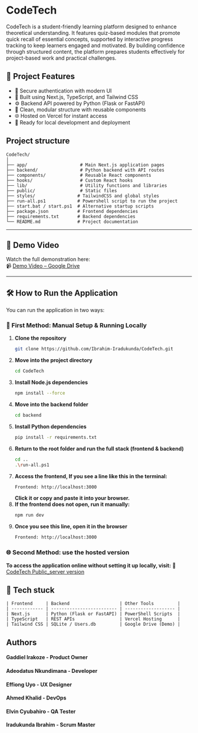 # CodeTech

CodeTech is a student-friendly learning platform designed to enhance theoretical understanding. It features quiz-based modules that promote quick recall of essential concepts, supported by interactive progress tracking to keep learners engaged and motivated. By building confidence through structured content, the platform prepares students effectively for project-based work and practical challenges.

## 🚀 Project Features

- 🔐 Secure authentication with modern UI
- 🎨 Built using Next.js, TypeScript, and Tailwind CSS
- ⚙️ Backend API powered by Python (Flask or FastAPI)
- 📁 Clean, modular structure with reusable components
- 🌐 Hosted on Vercel for instant access
- 🧪 Ready for local development and deployment

## Project structure
```
CodeTech/
│
├── app/                    # Main Next.js application pages
├── backend/                # Python backend with API routes
├── components/             # Reusable React components
├── hooks/                  # Custom React hooks
├── lib/                    # Utility functions and libraries
├── public/                 # Static files
├── styles/                # TailwindCSS and global styles
├── run-all.ps1            # Powershell script to run the project
├── start.bat / start.ps1  # Alternative startup scripts
├── package.json           # Frontend dependencies
├── requirements.txt       # Backend dependencies
└── README.md              # Project documentation
```

---

## 📸 Demo Video

Watch the full demonstration here:  
📹 [Demo Video – Google Drive](https://drive.google.com/file/d/1cRoJCvFJNvB3p0bK7SerA_lcQxf84zbD/view?usp=sharing)

---

## 🛠️ How to Run the Application

You can run the application in two ways:

### 🔧 First Method: Manual Setup & Running Locally

1. **Clone the repository**  
   ```bash
   git clone https://github.com/Ibrahim-Iradukunda/CodeTech.git
   ```
2. **Move into the project directory**
   ```bash
   cd CodeTech
   ```
3. **Install Node.js dependencies**
   ```bash
   npm install --force
   ```
4. **Move into the backend folder**
   ```bash
   cd backend
   ```
5. **Install Python dependencies**
   ```bash
   pip install -r requirements.txt
   ```
6. **Return to the root folder and run the full stack (frontend & backend)**
   ```bash
   cd ..
   .\run-all.ps1
   ```
7. **Access the frontend, If you see a line like this in the terminal:**
   ```bash
   Frontend: http://localhost:3000
   ```
   **Click it or copy and paste it into your browser.**
8. **If the frontend does not open, run it manually:**
   ```bash
   npm run dev
   ```
9. **Once you see this line, open it in the browser**
   ```bash
   Frontend: http://localhost:3000
   ```

### 🌐 Second Method: use the hosted version

**To access the application online without setting it up locally, visit:**
🔗 [CodeTech Public_server version](https://code-tech-project.vercel.app/)

## 🧪 Tech stuck
```
| Frontend     | Backend                   | Other Tools         |
| ------------ | ------------------------- | ------------------- |
| Next.js      | Python (Flask or FastAPI) | PowerShell Scripts  |
| TypeScript   | REST APIs                 | Vercel Hosting      |
| Tailwind CSS | SQLite / Users.db         | Google Drive (Demo) |

```

## Authors

#### Gaddiel Irakoze - Product Owner
#### Adeodatus Nkundimana - Developer
#### Effiong Uyo - UX Designer
#### Ahmed Khalid - DevOps
#### Elvin Cyubahiro - QA Tester
#### Iradukunda Ibrahim - Scrum Master
